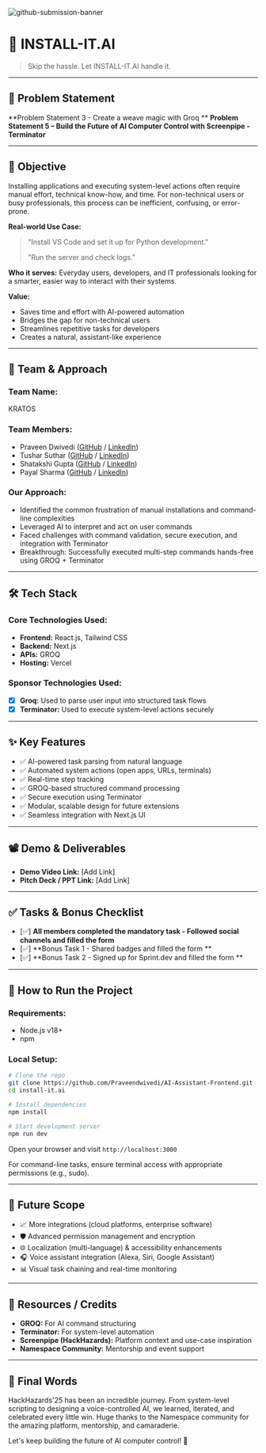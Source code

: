 ![github-submission-banner](https://github.com/user-attachments/assets/a1493b84-e4e2-456e-a791-ce35ee2bcf2f)

# 🚀 INSTALL-IT.AI

> Skip the hassle. Let INSTALL-IT.AI handle it.

---

## 📌 Problem Statement

**Problem Statement 3 - Create a weave magic with Groq **
**Problem Statement 5 – Build the Future of AI Computer Control with Screenpipe - Terminator**

---

## 🎯 Objective

Installing applications and executing system-level actions often require manual effort, technical know-how, and time. For non-technical users or busy professionals, this process can be inefficient, confusing, or error-prone.

**Real-world Use Case:**
> "Install VS Code and set it up for Python development."
>
> "Run the server and check logs."

**Who it serves:** Everyday users, developers, and IT professionals looking for a smarter, easier way to interact with their systems.

**Value:**
- Saves time and effort with AI-powered automation
- Bridges the gap for non-technical users
- Streamlines repetitive tasks for developers
- Creates a natural, assistant-like experience

---

## 🧠 Team & Approach

### Team Name:  
KRATOS

### Team Members:  
- Praveen Dwivedi ([GitHub](https://github.com/Praveendwivedi) / [LinkedIn](https://www.linkedin.com/in/dwivedipraveen/))  
- Tushar Suthar ([GitHub](https://github.com/tusharsuthar1256) / [LinkedIn](https://www.linkedin.com/in/tushar-suthar-469163260/))  
- Shatakshi Gupta ([GitHub](https://github.com/Shatakshi-gupta-ggits) / [LinkedIn](https://www.linkedin.com/in/shatakshi1/))  
- Payal Sharma ([GitHub](https://github.com/payalgit13) / [LinkedIn](https://www.linkedin.com/in/payal-sharma-366748259/))

### Our Approach:
- Identified the common frustration of manual installations and command-line complexities
- Leveraged AI to interpret and act on user commands
- Faced challenges with command validation, secure execution, and integration with Terminator
- Breakthrough: Successfully executed multi-step commands hands-free using GROQ + Terminator

---

## 🛠️ Tech Stack

### Core Technologies Used:
- **Frontend:** React.js, Tailwind CSS
- **Backend:** Next.js
- **APIs:** GROQ
- **Hosting:** Vercel

### Sponsor Technologies Used:
- [x] **Groq:** Used to parse user input into structured task flows
- [x] **Terminator:** Used to execute system-level actions securely

---

## ✨ Key Features

- ✅ AI-powered task parsing from natural language
- ✅ Automated system actions (open apps, URLs, terminals)
- ✅ Real-time step tracking
- ✅ GROQ-based structured command processing
- ✅ Secure execution using Terminator
- ✅ Modular, scalable design for future extensions
- ✅ Seamless integration with Next.js UI

---

## 📽️ Demo & Deliverables

- **Demo Video Link:** [Add Link]
- **Pitch Deck / PPT Link:** [Add Link]

---

## ✅ Tasks & Bonus Checklist

- [✅] **All members completed the mandatory task - Followed social channels and filled the form**
- [✅] **Bonus Task 1 - Shared badges and filled the form **
- [✅] **Bonus Task 2 - Signed up for Sprint.dev and filled the form **

---

## 🧲 How to Run the Project

### Requirements:
- Node.js v18+
- npm

### Local Setup:
```bash
# Clone the repo
git clone https://github.com/Praveendwivedi/AI-Assistant-Frontend.git
cd install-it.ai

# Install dependencies
npm install

# Start development server
npm run dev
```

Open your browser and visit `http://localhost:3000`

For command-line tasks, ensure terminal access with appropriate permissions (e.g., sudo).

---

## 🧬 Future Scope

- 📈 More integrations (cloud platforms, enterprise software)
- 🛡️ Advanced permission management and encryption
- 🌐 Localization (multi-language) & accessibility enhancements
- 🎧 Voice assistant integration (Alexa, Siri, Google Assistant)
- 📊 Visual task chaining and real-time monitoring

---

## 📌 Resources / Credits

- **GROQ:** For AI command structuring
- **Terminator:** For system-level automation
- **Screenpipe (HackHazards):** Platform context and use-case inspiration
- **Namespace Community:** Mentorship and event support

---

## 🏁 Final Words

HackHazards'25 has been an incredible journey. From system-level scripting to designing a voice-controlled AI, we learned, iterated, and celebrated every little win. Huge thanks to the Namespace community for the amazing platform, mentorship, and camaraderie.

Let's keep building the future of AI computer control! 🤖

